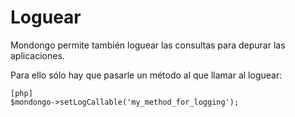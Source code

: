 Loguear
=======

Mondongo permite también loguear las consultas para depurar las aplicaciones.

Para ello sólo hay que pasarle un método al que llamar al loguear:

    [php]
    $mondongo->setLogCallable('my_method_for_logging');
